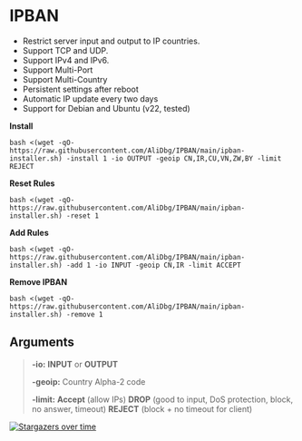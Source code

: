 # IPBAN

- Restrict server input and output to IP countries.
- Support TCP and UDP.
- Support IPv4 and IPv6.
- Support Multi-Port
- Support Multi-Country
- Persistent settings after reboot
- Automatic IP update every two days
- Support for Debian and Ubuntu (v22, tested)

**Install**
```
bash <(wget -qO- https://raw.githubusercontent.com/AliDbg/IPBAN/main/ipban-installer.sh) -install 1 -io OUTPUT -geoip CN,IR,CU,VN,ZW,BY -limit REJECT
```

**Reset Rules**
```
bash <(wget -qO- https://raw.githubusercontent.com/AliDbg/IPBAN/main/ipban-installer.sh) -reset 1
```

**Add Rules**
```
bash <(wget -qO- https://raw.githubusercontent.com/AliDbg/IPBAN/main/ipban-installer.sh) -add 1 -io INPUT -geoip CN,IR -limit ACCEPT
```

**Remove IPBAN**
```
bash <(wget -qO- https://raw.githubusercontent.com/AliDbg/IPBAN/main/ipban-installer.sh) -remove 1
```
## Arguments
>
> **-io:** **INPUT** or **OUTPUT**
>
> **-geoip:** Country	Alpha-2 code
>
> **-limit:**  **Accept** (allow IPs) **DROP** (good to input, DoS protection, block, no answer, timeout) **REJECT** (block + no timeout for client)

[![Stargazers over time](https://starchart.cc/AliDbg/IPBAN.svg)](https://starchart.cc/AliDbg/IPBAN)
